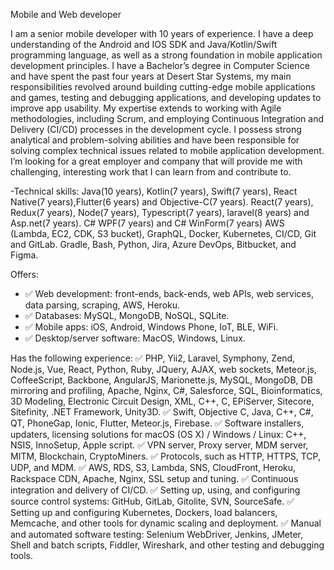 Mobile and Web developer

I am a senior mobile developer with 10 years of experience.
I have a deep understanding of the Android and IOS SDK and Java/Kotlin/Swift programming language, as well as a strong foundation in mobile application development principles.
I have a Bachelor’s degree in Computer Science and have spent the past four years at Desert Star Systems, my main responsibilities revolved around building cutting-edge mobile applications and games, testing and debugging applications, and developing updates to improve app usability.
My expertise extends to working with Agile methodologies, including Scrum, and employing Continuous Integration and Delivery (CI/CD) processes in the development cycle. I possess strong analytical and problem-solving abilities and have been responsible for solving complex technical issues related to mobile application development.
I’m looking for a great employer and company that will provide me with challenging, interesting work that I can learn from and contribute to.



-Technical skills:
Java(10 years), Kotlin(7 years), Swift(7 years), React Native(7 years),Flutter(6 years) and Objective-C(7 years).
React(7 years), Redux(7 years), Node(7 years), Typescript(7 years), laravel(8 years) and Asp.net(7 years).
C# WPF(7 years) and C# WinForm(7 years)
AWS (Lambda, EC2, CDK, S3 bucket), GraphQL, Docker, Kubernetes, CI/CD, Git and GitLab.
Gradle, Bash, Python, Jira, Azure DevOps, Bitbucket, and Figma.



Offers:
- ✅ Web development: front-ends, back-ends, web APIs, web services, data parsing, scraping, AWS, Heroku.
- ✅ Databases: MySQL, MongoDB, NoSQL, SQLite.
- ✅ Mobile apps: iOS, Android, Windows Phone, IoT, BLE, WiFi.
- ✅ Desktop/server software: MacOS, Windows, Linux.

Has the following experience:
✅ PHP, Yii2, Laravel, Symphony, Zend, Node.js, Vue, React, Python, Ruby, JQuery, AJAX, web sockets, Meteor.js, CoffeeScript, Backbone, AngularJS, Marionette.js, MySQL, MongoDB, DB mirroring and profiling, Apache, Nginx, C#, Salesforce, SQL, Bioinformatics, 3D Modeling, Electronic Circuit Design, XML, C++, C, EPiServer, Sitecore, Sitefinity, .NET Framework, Unity3D.
✅ Swift, Objective C, Java, C++, C#, QT, PhoneGap, Ionic, Flutter, Meteor.js, Firebase.
✅ Software installers, updaters, licensing solutions for macOS (OS X) / Windows / Linux: C++, NSIS, InnoSetup, Apple script.
✅ VPN server, Proxy server, MDM server, MITM, Blockchain, CryptoMiners.
✅ Protocols, such as HTTP, HTTPS, TCP, UDP, and MDM.
✅ AWS, RDS, S3, Lambda, SNS, CloudFront, Heroku, Rackspace CDN, Apache, Nginx, SSL setup and tuning.
✅ Continuous integration and delivery of CI/CD.
✅ Setting up, using, and configuring source control systems: GitHub, GitLab, Gitolite, SVN, SourceSafe.
✅ Setting up and configuring Kubernetes, Dockers, load balancers, Memcache, and other tools for dynamic scaling and deployment.
✅ Manual and automated software testing: Selenium WebDriver, Jenkins, JMeter, Shell and batch scripts, Fiddler, Wireshark, and other testing and debugging tools.
